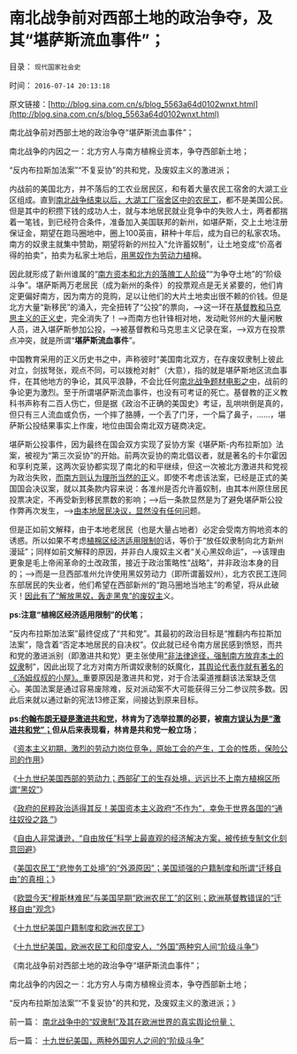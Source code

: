 # 南北战争前对西部土地的政治争夺，及其“堪萨斯流血事件”；

目录： `现代国家社会史` 

时间： `2016-07-14 20:13:18` 

原文链接：[http://blog.sina.com.cn/s/blog_5563a64d0102wnxt.html](http://blog.sina.com.cn/s/blog_5563a64d0102wnxt.html)

南北战争前对西部土地的政治争夺“堪萨斯流血事件”；

南北战争的内因之一：北方穷人与南方植棉业资本，争夺西部新土地；

“反内布拉斯加法案”“不复妥协”的共和党，及废奴主义的激进派；

内战前的美国北方，并不落后的工农业居民区，和有着大量农民工宿舍的大湖工业区组成。直到[南北战争结束以后，大湖工厂宿舍区中的农民工](../../../2011/7/2/美国工团主义兴起和南北战争.md)，都不是美国公民。但是其中的积攒下钱的成功人士，就与本地居民就业竞争中的失败人士，两者都揣着一笔钱，到已经符合条件，准备加入美国联邦的新州，如堪萨斯，交上土地注册保证金，期望在跑马圈地中，圈上100英亩，耕种十年后，成为自已的私家农场。南方的奴隶主就集中赞助，期望将新的州拉入“允许蓄奴制”，让土地变成“价高者得的拍卖”，拍卖为私家土地后，[用黑奴作为劳动力植](../../../2011/5/23/为什么美国南方会形成黑奴植棉业？.md)棉。

因此就形成了新州谁属的“[南方资本和北方的落魄工人阶级](../../../2016/7/7/十九世纪美国西部的劳动力，牛仔，印第安人，欧洲农民工；.md)”“为争夺土地”的“阶级斗争”。堪萨斯两万老居民（成为新州的条件）的投票观点是无关紧要的，他们肯定更偏好南方，因为南方的竞购，足以让他们的大片土地卖出很不赖的价钱。但是北方大量“新移民”的涌入，完全扭转了“公投”的票向，——>这一环在[基督教和马克思主义的正义史](../../../2011/2/16/诱导行为的道德史和行为分析的历史科学.md)，完全消失了！——>而南方也针锋相对地，发动毗邻州的大量闲散人员，进入堪萨斯参加公投，——>被基督教和马克思主义记录在案，——>双方在投票点冲突，就是所谓“**堪萨斯流血事件**”。

中国教育采用的正义历史书之中，声称彼时“美国南北双方，在存废奴隶制上彼此对立，剑拔弩张，观点不同，可以拨枪对射”（大意），指的就是堪萨斯地区流血事件，在其他地方的争论，其风平浪静，不会比任何[南北战争题材电影之中](../../../2011/3/21/非法无正义！众神与将军！.md)，战前的争论更为激烈。至于所谓堪萨斯流血事件，也没有可考证的死亡。基督教的正义教科书声称有二百人伤亡，但是据《政治不正确的美国史》考证，乱哄哄倒是真的，但只有三人流血或负伤，一个摔了胳膊，一个丢了门牙，一个扁了鼻子，……，堪萨斯公投结果事实上作废，地位由国会南北双方磋商决定。

堪萨斯公投事件，因为最终在国会双方实现了妥协方案《堪萨斯-内布拉斯加》法案，被视为“第三次妥协”的开始。前两次妥协的南北倡议者，就是著名的卡尔霍因和享利克莱，这两次妥协都实现了南北的和平继续，但这一次被北方激进共和党视为政治失败，[而南方则认为理所当然的正](../../../2013/3/18/独立战争如果是正义的，南北战争就是非正义的.md)义。即使不考虑该法案，已经是正式的美国国会决议案，就以其条款内容来说：各准州是否允许蓄奴制，由其本州原住居民投票决定，不再受新到移民票数的影响；——>后一条款显然是为了避免堪萨斯公投作弊再次发生，——>[由本地居民决议，显然没有任何问](../../../2011/10/2/北美十三州构筑美国宪法的利益平衡和妥协.md)题。

但是正如前文解释，由于本地老居民（也是大量占地者）必定会受南方购地资本的诱惑。所以如果不考虑[植棉区经济适用限制的](../../../2011/5/22/美国南方的（黑奴＋植棉业）是发达的特异型经济.md)话，等价于“放任奴隶制向北方新州漫延”；同样如前文解释的原因，并非白人废奴主义者“关心黑奴命运”，——>该理由更象是毛上帝闹革命的土改政策，接近于政治策略性“战略”，并非政治本身的目的；——>而是一旦西部准州允许使用黑奴劳动力（即所谓蓄奴州），北方农民工连同东部居民的失业者，他们希望在西部新州的“跑马圈地当地主”的希望，将从此破灭！[因此有了“解放黑奴，轰走黑鬼”的废奴主](../../../2011/5/4/林肯“解放黑奴，轰走黑鬼”.md)义。

**ps:注意“植棉区经济适用限制”的伏笔**；

“反内布拉斯加法案”最终促成了“共和党”。其最初的政治目标是“推翻内布拉斯加法案”，隐含着“否定本地居民的自决权”。仅此就已经令南方居民感到愤怒，而共和党的激进派别（即激进共和党）更主张使用[“非法律途径，强制南方放弃本土的奴隶](../../../2011/3/29/美国奴隶制和南北战争.md)制”，因此出现了北方对南方所谓奴隶制的妖魔化，[其舆论代表作就有著名的《汤姆叔叔的小屋》。](../../../2011/6/10/汤姆叔叔竭斯底里的小屋和丛林.md)重要原因是激进共和党，对于合法渠道推翻该法案缺乏信心。美国法案是通过容易废除难，反对派动案不大可能获得三分二参议院多数。因此后来就以通过新的宪法13修正案，间接达到原来目标。

**ps:[约翰布朗无疑是激进共和党](../../../2011/7/9/战犯约翰.布朗的灵魂在地狱里腐烂!.md)，林肯为了选举拉票的必要，被[南方误认为是“激进共和党”；](../../../2011/5/7/林肯制造了美国联邦最危险的年代.md)但从后来表现看，林肯是共和党一般立场**；

《[资本主义初期，激烈的劳动力岗位竞争，原始工会的产生，工会的性质，保险公司的作用](../../../2016/7/6/采矿的劳资博弈，“政府监管”间接激励了“人造矿难”；.md)》

《[十九世纪美国西部的劳动力；西部矿工的生存处境，远远比不上南方植棉区所谓“黑奴”](../../../2016/7/7/十九世纪美国西部的劳动力，牛仔，印第安人，欧洲农民工；.md)》

《[政府的民粹政治适得其反！美国资本主义政府“不作为”，幸免于世界各国的“通往奴役之路
”](../../../2016/7/8/美国政府若取缔自由放任，监管市场的四个直观方法，及其逻辑后果.md)》

《[自由人非常谦逊，“自由放任”科学上最直观的经济解决方案，被传统专制文化刻意回避](../../../2016/7/9/自由人非常谦逊，甚至是世界上最谦逊的人；.md)》

《[美国农民工“悲惨务工处境”的“外源原因”；美国顽强的户籍制度和所谓“迁移自由”的真相；](../../../2016/7/10/美国顽强的户籍制度，及所谓“迁移自由”的真相；.md)》

《[欧盟今天“穆斯林难民”与美国早期“欧洲农民工”的区别；欧洲基督教错误的“迁移自由”观念](../../../2016/7/11/穆斯林难民“恐怖分子”不是“恩将仇报”.md)》

《[十九世纪美国户籍制度和欧洲农民工](../../../2016/7/12/十九世纪美国户籍制度和欧洲农民工；.md)》

《[十九世纪美国，欧洲农民工和印度安人，“外国”两种穷人间“阶级斗争”](../../../2016/7/13/十九世纪美国，两种外国穷人之间的“阶级斗争”.md)》

《南北战争前对西部土地的政治争夺“堪萨斯流血事件”；

南北战争的内因之一：北方穷人与南方植棉业资本，争夺西部新土地；

“反内布拉斯加法案”“不复妥协”的共和党，及废奴主义的激进派；》

前一篇： [南北战争中的“奴隶制”及其在欧洲世界的真实舆论份量；](../../../2016/7/15/南北战争中的“奴隶制”及其在欧洲世界的真实舆论份量；.md)

后一篇： [十九世纪美国，两种外国穷人之间的“阶级斗争”](../../../2016/7/13/十九世纪美国，两种外国穷人之间的“阶级斗争”.md)

